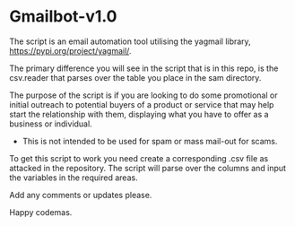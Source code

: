 # Gmailbot-v1.0

The script is an email automation tool utilising the yagmail library, https://pypi.org/project/yagmail/. 

The primary difference you will see in the script that is in this repo, is the csv.reader that parses over the table you place in the sam directory. 

The purpose of the script is if you are looking to do some promotional or initial outreach to potential buyers of a product or service that may help start the relationship with them, displaying what you have to offer as a business or individual. 

* This is not intended to be used for spam or mass mail-out for scams. 

To get this script to work you need create a corresponding .csv file as attacked in the repository. The script will parse over the columns and input the variables in the required areas. 

Add any comments or updates please. 

Happy codemas.

